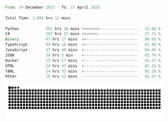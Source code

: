 <!--START_SECTION:waka-->

```rust
From: 24 December 2023 - To: 17 April 2025

Total Time: 1,058 hrs 12 mins

Python            351 hrs 20 mins >>>>>>>>-----------------   32.68 %
C#                297 hrs 57 mins >>>>>>>------------------   27.71 %
Binary            97 hrs 17 mins  >>-----------------------   09.05 %
TypeScript        84 hrs 18 mins  >>-----------------------   07.84 %
JavaScript        47 hrs 48 mins  >------------------------   04.45 %
JSON              30 hrs 1 min    >------------------------   02.79 %
Docker            25 hrs 27 mins  >------------------------   02.37 %
HTML              24 hrs 47 mins  >------------------------   02.31 %
YAML              24 hrs 35 mins  >------------------------   02.29 %
Other             16 hrs 52 mins  -------------------------   01.57 %
```

<!--END_SECTION:waka-->


<picture>
  <source media="(prefers-color-scheme: dark)" srcset="https://raw.githubusercontent.com/jeerawut97/jeerawut97/output/github-contribution-grid-snake.svg">
  <img alt="github contribution grid snake animation" src="https://raw.githubusercontent.com/jeerawut97/jeerawut97/output/github-contribution-grid-snake.svg">
</picture>
